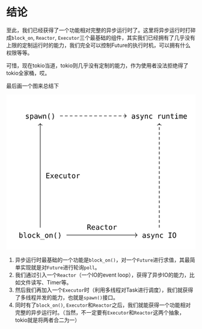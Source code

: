 # 结论

至此，我们已经获得了一个功能相对完整的异步运行时了。这里将异步运行时打碎成`block_on`, `Reactor`, `Executor`三个最基础的组件，其实我们已经拥有了几乎没有上限的定制运行时的能力，我们完全可以控制Future的执行时机，可以拥有什么权限等等。

可惜，现在tokio当道，tokio则几乎没有定制的能力，作为使用者没法拒绝得了tokio全家桶，哎。



最后画一个图来总结下



![relation](./images/relation.png)

1. 异步运行时最基础的一个功能是`block_on()`，对一个`Future`进行求值，其最简单实现就是对`Future`进行轮询`poll`。
2. 我们通过引入一个`Reactor`（一个IO的event loop），获得了异步IO的能力，比如文件读写、Timer等。
3. 然后我们再加入一个`Executor`时（利用多线程对Task进行调度），我们就获得了多线程并发的能力，也就是`spawn()`接口。
4. 同时有了`block_on()`, `Executor`和`Reactor`之后，我们就能获得一个功能相对完整的异步运行时。（当然，不一定要有`Executor`和`Reactor`这两个抽象，tokio就是将两者合二为一）




